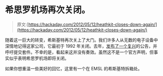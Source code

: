 # 希思罗机场再次关闭。

> 原文:[https://hackaday.com/2012/05/12/heathkit-closes-down-again/](https://hackaday.com/2012/05/12/heathkit-closes-down-again/)

随着这一巨大的转变，希斯基特再次关上了大门。我们许多人从无数的电子设备中深情地记得这家公司，它最初于 1992 年关闭。去年，[发布了一个复兴](http://hackaday.com/2011/08/19/heathkit-is-back-from-the-dead/)的公告，并呼吁提交套件。不幸的是，看起来这并没有奏效。虽然这不是一个官方声明，但事实似乎表明希思罗机场即将关闭。

如果你想重温一些美好的回忆，这里有一个在 EMSL 的希斯基特拆箱处。